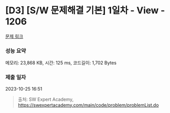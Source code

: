 # [D3] [S/W 문제해결 기본] 1일차 - View - 1206 

[문제 링크](https://swexpertacademy.com/main/code/problem/problemDetail.do?contestProbId=AV134DPqAA8CFAYh) 

### 성능 요약

메모리: 23,868 KB, 시간: 125 ms, 코드길이: 1,702 Bytes

### 제출 일자

2023-10-25 16:51



> 출처: SW Expert Academy, https://swexpertacademy.com/main/code/problem/problemList.do